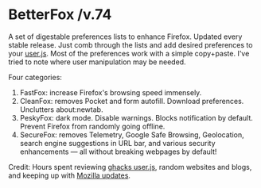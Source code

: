 # BetterFox /v.74
A set of digestable preferences lists to enhance Firefox.
Updated every stable release. Just comb through the lists and add desired preferences to your <a href="http://kb.mozillazine.org/User.js_file">user.js</a>. Most of the preferences work with a simple copy+paste. I've tried to note where user manipulation may be needed.

Four categories:
1) FastFox: increase Firefox's browsing speed immensely.
2) CleanFox: removes Pocket and form autofill. Download preferences. Unclutters about:newtab.
3) PeskyFox: dark mode. Disable warnings. Blocks notification by default. Prevent Firefox from randomly going offline.
4) SecureFox: removes Telemetry, Google Safe Browsing, Geolocation, search engine suggestions in URL bar, and various security enhancements — all without breaking webpages by default!

Credit: Hours spent reviewing <a href="https://github.com/ghacksuserjs/ghacks-user.js">ghacks user.js</a>, random websites and blogs, and keeping up with <a href="https://wiki.mozilla.org/Firefox/Roadmap/Updates">Mozilla updates</a>.
